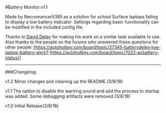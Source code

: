 #Battery Monitor v1.1

Made by Necromancer5385 as a solution for school Surface laptops failing to display a low battery indicator. Settings regarding basic functionality can be modified in the included config file.

Thanks to [David Deley](http://members.cox.net/deleyd/) for making his work on a similar task available to use. Also thanks to the people on the forums who answered these questions for other people:
[https://autohotkey.com/board/topic/37345-batterydeley-low-laptop-battery-alert/]
[https://autohotkey.com/board/topic/7022-acbattery-status/]

-------------

###Changelog:

v1.2 Minor changes and cleaning up the README.(3/8/18)

v1.1 The option to disable the warning sound and add the process to startup was added. Some debugging artifacts were removed.(3/8/18)

v1.0 Initial Release(3/8/18)

